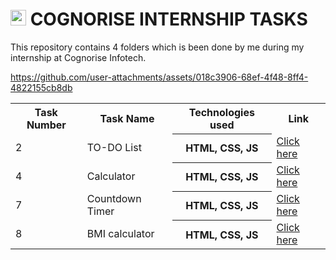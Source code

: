 # <img src="https://github.com/user-attachments/assets/018c3906-68ef-4f48-8ff4-4822155cb8db" alt="Cognorise Infotech logo" height=25px></img> COGNORISE INTERNSHIP TASKS

This repository contains 4 folders which is been done by me during my internship at Cognorise Infotech.

https://github.com/user-attachments/assets/018c3906-68ef-4f48-8ff4-4822155cb8db


<table>
  <tr>
    <th>Task Number</th>
    <th>Task Name</th>
    <th>Technologies used</th>
    <th>Link</th>
  </tr>
  <tr>
    <td>2</td>
    <td>TO-DO List</td>
    <th>HTML, CSS, JS</td>
    <td><a href="https://github.com/yokeshkumarn/Cognorise-Infotech-Web-Development/tree/main/To-do-List">Click here</a></td>
  </tr>

  <tr>
    <td>4</td>
    <td>Calculator</td>
    <th>HTML, CSS, JS</td>
    <td><a href="https://github.com/yokeshkumarn/Cognorise-Infotech-Web-Development/tree/main/Calculator">Click here</a></td>
  </tr>

  <tr>
    <td>7</td>
    <td>Countdown Timer</td>
    <th>HTML, CSS, JS</td>
    <td><a href="https://github.com/yokeshkumarn/Cognorise-Infotech-Web-Development/tree/main/Countdown%20Timer">Click here</a></td>
  </tr>

  <tr>
    <td>8</td>
    <td>BMI calculator</td>
    <th>HTML, CSS, JS</td>
    <td><a href="https://github.com/yokeshkumarn/Cognorise-Infotech-Web-Development/tree/main/BMI%20Calculator">Click here</a></td>
  </tr>
  
</table>
